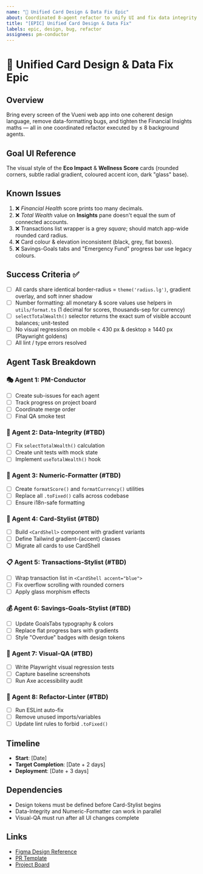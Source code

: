 ```yaml
---
name: "🎨 Unified Card Design & Data Fix Epic"
about: Coordinated 8-agent refactor to unify UI and fix data integrity
title: "[EPIC] Unified Card Design & Data Fix"
labels: epic, design, bug, refactor
assignees: pm-conductor
---
```


# 🎨 Unified Card Design & Data Fix Epic

## Overview
Bring every screen of the Vueni web app into one coherent design language, remove data-formatting bugs, and tighten the Financial Insights maths — all in one coordinated refactor executed by ≤ 8 background agents.

## Goal UI Reference
The visual style of the **Eco Impact** & **Wellness Score** cards (rounded corners, subtle radial gradient, coloured accent icon, dark "glass" base).

## Known Issues
1. ❌ *Financial Health* score prints too many decimals.
2. ❌ *Total Wealth* value on **Insights** pane doesn't equal the sum of connected accounts.
3. ❌ Transactions list wrapper is a grey *square*; should match app-wide rounded card radius.
4. ❌ Card colour & elevation inconsistent (black, grey, flat boxes).
5. ❌ Savings-Goals tabs and "Emergency Fund" progress bar use legacy colours.

## Success Criteria ✅
- [ ] All cards share identical border-radius = `theme('radius.lg')`, gradient overlay, and soft inner shadow
- [ ] Number formatting: all monetary & score values use helpers in `utils/format.ts` (1 decimal for scores, thousands-sep for currency)
- [ ] `selectTotalWealth()` selector returns the exact sum of visible account balances; unit-tested
- [ ] No visual regressions on mobile < 430 px & desktop ≥ 1440 px (Playwright goldens)
- [ ] All lint / type errors resolved

## Agent Task Breakdown

### 🎭 Agent 1: PM-Conductor
- [ ] Create sub-issues for each agent
- [ ] Track progress on project board
- [ ] Coordinate merge order
- [ ] Final QA smoke test

### 🔢 Agent 2: Data-Integrity (#TBD)
- [ ] Fix `selectTotalWealth()` calculation
- [ ] Create unit tests with mock state
- [ ] Implement `useTotalWealth()` hook

### 💯 Agent 3: Numeric-Formatter (#TBD)
- [ ] Create `formatScore()` and `formatCurrency()` utilities
- [ ] Replace all `.toFixed()` calls across codebase
- [ ] Ensure i18n-safe formatting

### 🎨 Agent 4: Card-Stylist (#TBD)
- [ ] Build `<CardShell>` component with gradient variants
- [ ] Define Tailwind gradient-{accent} classes
- [ ] Migrate all cards to use CardShell

### 📋 Agent 5: Transactions-Stylist (#TBD)
- [ ] Wrap transaction list in `<CardShell accent="blue">`
- [ ] Fix overflow scrolling with rounded corners
- [ ] Apply glass morphism effects

### 💰 Agent 6: Savings-Goals-Stylist (#TBD)
- [ ] Update GoalsTabs typography & colors
- [ ] Replace flat progress bars with gradients
- [ ] Style "Overdue" badges with design tokens

### 🧪 Agent 7: Visual-QA (#TBD)
- [ ] Write Playwright visual regression tests
- [ ] Capture baseline screenshots
- [ ] Run Axe accessibility audit

### 🧹 Agent 8: Refactor-Linter (#TBD)
- [ ] Run ESLint auto-fix
- [ ] Remove unused imports/variables
- [ ] Update lint rules to forbid `.toFixed()`

## Timeline
- **Start**: [Date]
- **Target Completion**: [Date + 2 days]
- **Deployment**: [Date + 3 days]

## Dependencies
- Design tokens must be defined before Card-Stylist begins
- Data-Integrity and Numeric-Formatter can work in parallel
- Visual-QA must run after all UI changes complete

## Links
- [Figma Design Reference](#)
- [PR Template](.github/pull_request_template.md)
- [Project Board](#) 
